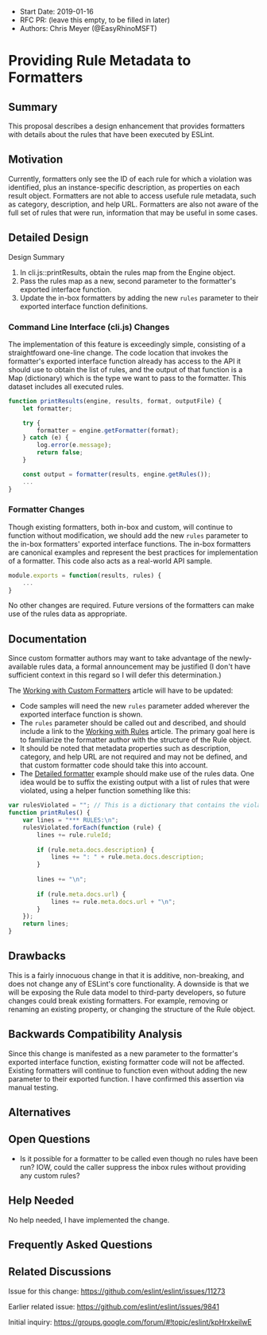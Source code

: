 - Start Date: 2019-01-16
- RFC PR: (leave this empty, to be filled in later)
- Authors: Chris Meyer (@EasyRhinoMSFT)

# Providing Rule Metadata to Formatters

## Summary

This proposal describes a design enhancement that provides formatters with details about the rules that have been executed by ESLint.

## Motivation

Currently, formatters only see the ID of each rule for which a violation was identified, plus an instance-specific description, as properties on each result object. Formatters are not able to access usefule rule metadata, such as category, description, and help URL. Formatters are also not aware of the full set of rules that were run, information that may be useful in some cases.

## Detailed Design

Design Summary
1. In cli.js::printResults, obtain the rules map from the Engine object.
2. Pass the rules map as a new, second parameter to the formatter's exported interface function.
3. Update the in-box formatters by adding the new `rules` parameter to their exported interface function definitions.

### Command Line Interface (cli.js) Changes
The implementation of this feature is exceedingly simple, consisting of a straightfoward one-line change. The code location that invokes the formatter's exported interface function already has access to the API it should use to obtain the list of rules, and the output of that function is a Map (dictionary) which is the type we want to pass to the formatter. This dataset includes all executed rules.

```js
function printResults(engine, results, format, outputFile) {
    let formatter;

    try {
        formatter = engine.getFormatter(format);
    } catch (e) {
        log.error(e.message);
        return false;
    }

    const output = formatter(results, engine.getRules());
    ...
}
```

### Formatter Changes
Though existing formatters, both in-box and custom, will continue to function without modification, we should add the new `rules` parameter to the in-box formatters' exported interface functions. The in-box formatters are canonical examples and represent the best practices for implementation of a formatter. This code also acts as a real-world API sample.

```js
module.exports = function(results, rules) {
    ...
}
```

No other changes are required. Future versions of the formatters can make use of the rules data as appropriate.

## Documentation

Since custom formatter authors may want to take advantage of the newly-available rules data, a formal announcement may be justified (I don't have sufficient context in this regard so I will defer this determination.)

The [Working with Custom Formatters](https://eslint.org/docs/developer-guide/working-with-custom-formatters) article will have to be updated:
* Code samples will need the new `rules` parameter added wherever the exported interface function is shown.
* The `rules` parameter should be called out and described, and should include a link to the [Working with Rules](https://eslint.org/docs/developer-guide/working-with-rules) article. The primary goal here is to familiarize the formatter author with the structure of the Rule object.
* It should be noted that metadata properties such as description, category, and help URL are not required and may not be defined, and that custom formatter code should take this into account.
* The [Detailed formatter](https://eslint.org/docs/developer-guide/working-with-custom-formatters#detailed-formatter) example should make use of the rules data. One idea would be to suffix the existing output with a list of rules that were violated, using a helper function something like this:

```js
var rulesViolated = ""; // This is a dictionary that contains the violated rules
function printRules() {
    var lines = "*** RULES:\n";
    rulesViolated.forEach(function (rule) {
        lines += rule.ruleId;
        
        if (rule.meta.docs.description) {
            lines += ": " + rule.meta.docs.description;
        }
        
        lines += "\n";
        
        if (rule.meta.docs.url) {
            lines += rule.meta.docs.url + "\n";
        }
    });
    return lines;
}
```

## Drawbacks

This is a fairly innocuous change in that it is additive, non-breaking, and does not change any of ESLint's core functionality. A downside is that we will be exposing the Rule data model to third-party developers, so future changes could break existing formatters. For example, removing or renaming an existing property, or changing the structure of the Rule object.

## Backwards Compatibility Analysis

Since this change is manifested as a new parameter to the formatter's exported interface function, existing formatter code will not be affected. Existing formatters will continue to function even without adding the new parameter to their exported function. I have confirmed this assertion via manual testing.

## Alternatives

<!--
    What other designs did you consider? Why did you decide against those?

    This section should also include prior art, such as whether similar
    projects have already implemented a similar feature.
-->

## Open Questions

<!--
    This section is optional, but is suggested for a first draft.

    What parts of this proposal are you unclear about? What do you
    need to know before you can finalize this RFC?

    List the questions that you'd like reviewers to focus on. When
    you've received the answers and updated the design to reflect them, 
    you can remove this section.
-->
* Is it possible for a formatter to be called even though no rules have been run? IOW, could the caller suppress the inbox rules without providing any custom rules?

## Help Needed

No help needed, I have implemented the change.

## Frequently Asked Questions

<!--
    This section is optional but suggested.

    Try to anticipate points of clarification that might be needed by
    the people reviewing this RFC. Include those questions and answers
    in this section.
-->

## Related Discussions

Issue for this change:
https://github.com/eslint/eslint/issues/11273

Earlier related issue:
https://github.com/eslint/eslint/issues/9841

Initial inquiry:
https://groups.google.com/forum/#!topic/eslint/kpHrxkeilwE
